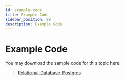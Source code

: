 ```yaml
---
id: example-code
title: Example Code
sidebar_position: 99
description: Example Code
---
```


# Example Code

You may download the sample code for this topic here:

> [Relational-Database-Postgres](https://github.com/WPFoundations-Examples/Relational-Database-Postgres)
